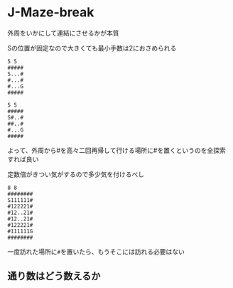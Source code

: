 # J-Maze-break



外周をいかにして連結にさせるかが本質



Sの位置が固定なので大きくても最小手数は2におさめられる

```
5 5
#####
S...#
#...#
#...G
#####
```



```
5 5
#####
S#..#
##..#
#...G
#####
```



よって、外周から#を高々二回再帰して行ける場所に#を置くというのを全探索すれば良い



定数倍がきつい気がするので多少気を付けるべし



```
8 8
########
S111111#
#122221#
#12..21#
#12..21#
#122221#
#111111G
########
```



一度訪れた場所に`#`を置いたら、もうそこには訪れる必要はない



## 通り数はどう数えるか




